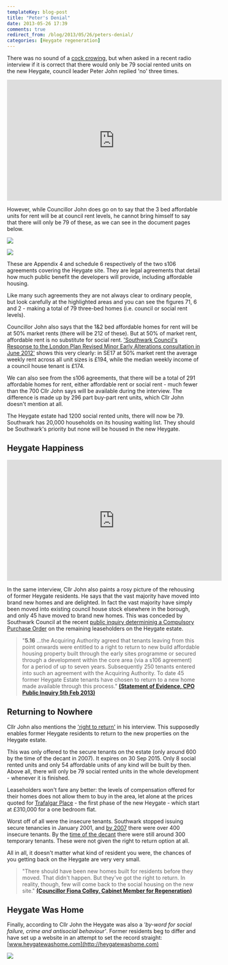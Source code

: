 ```yaml
---
templateKey: blog-post
title: "Peter's Denial"
date: 2013-05-26 17:39
comments: true
redirect_from: /blog/2013/05/26/peters-denial/
categories: [Heygate regeneration]
---
```

There was no sound of a [cock crowing](http://en.wikipedia.org/wiki/Denial_of_Peter), but when asked in a recent radio interview if it is correct that there would only be 79 social rented units on the new Heygate, council leader Peter John replied 'no' three times.

<iframe width="560" height="315" src="http://www.youtube.com/embed/ENIkTjE0XB8" frameborder="0" allowfullscreen></iframe>
  
However, while Councillor John does go on to say that the 3 bed affordable units for rent will be at council rent levels, he cannot bring himself to say that there will only be 79 of these, as we can see in the document pages below. 

![](http://crappistmartin.github.io/images/ahframework2.png)

![](http://crappistmartin.github.io/images/schedule6.png)

These are Appendix 4 and schedule 6 respectively of the two s106 agreements covering the Heygate site. They are legal agreements that detail how much public benefit the developers will provide, including affordable housing.

Like many such agreements they are not always clear to ordinary people, but look carefully at the highlighted areas and you can see the figures 71, 6 and 2 - making a total of 79 three-bed homes (i.e. council or social rent levels). 

Councillor John also says that the 1&2 bed affordable homes for rent will be at 50% market rents (there will be 212 of these). But at 50% of market rent, affordable rent is no substitute for social rent. ['Southwark Council's Response to the London Plan Revised Minor Early Alterations consultation in June 2012'](http://www.london.gov.uk/sites/default/files/eip-ema-15_LB_Southwark_Matter2_Appendix%20A.pdf) shows this very clearly: in SE17 at 50% market rent the average weekly rent across all unit sizes is £194, while the median weekly income of a council house tenant is £174. 

We can also see from the s106 agreements, that there will be a total of 291 affordable homes for rent, either affordable rent or social rent - much fewer than the 700 Cllr John says will be available during the interview. The difference is made up by 296 part buy-part rent units, which Cllr John doesn't mention at all.

The Heygate estate had 1200 social rented units, there will now be 79. Southwark has 20,000 households on its housing waiting list. They should be Southwark's priority but none will be housed in the new Heygate.


## Heygate Happiness

<iframe width="560" height="315" src="http://www.youtube.com/embed/87Yg_SJoPjw" frameborder="0" allowfullscreen></iframe>

In the same interview, Cllr John also paints a rosy picture of the rehousing of former Heygate residents. He says that the vast majority have moved into brand new homes and are delighted. In fact the vast majority have simply been moved into existing council house stock elsewhere in the borough, and only 45 have moved to brand new homes. This was conceded by Southwark Council at the recent [public inquiry determininig a Compulsory Purchase Order](http://heygate.github.io/img/CPOPressRelease.pdf) on the remaining leaseholders on the Heygate estate. 

>"__5.16__ ...the Acquiring Authority agreed that tenants leaving from this point onwards were entitled to a right to return to new build affordable housing property built through the early sites programme or secured through a development within the core area (via a s106 agreement) for a period of up to seven years. Subsequently 250 tenants entered into such an agreement with the Acquiring Authority. To date 45 former Heygate Estate tenants have chosen to return to a new home made available through this process." [__(Statement of Evidence, CPO Public Inquiry 5th Feb 2013)__](http://www.southwark.gov.uk/download/8171/proofs_of_evidence__jon_abbot__final_proof)


## Returning to Nowhere
Cllr John also mentions the ['right to return'](http://betterelephant.github.io/images/righttoreturn.pdf) in his interview. This supposedly enables former Heygate residents to return to the new properties on the Heygate estate.

This was only offered to the secure tenants on the estate (only around 600 by the time of the decant in 2007). It expires on 30 Sep 2015. Only 8 social rented units and only 54 affordable units of any kind will be built by then. Above all, there will only be 79 social rented units in the whole development - whenever it is finished. 

Leaseholders won't fare any better: the levels of compensation offered for their homes does not allow them to buy in the area, let alone at the prices quoted for [Trafalgar Place](http://trafalgarplace.com/) - the first phase of the new Heygate - which start at £310,000 for a one bedroom flat. 

Worst off of all were the insecure tenants. Southwark stopped issuing secure tenancies in January 2001, and [by 2007](http://betterelephant.github.io/images/HeygateActionPlan.pdf) there were over 400 insecure tenants. By the [time of the decant](http://moderngov.southwark.gov.uk/Data/Housing%20Scrutiny%20Committee/20080123/Agenda/December%2011update.pdf) there were still around 300 temporary tenants. These were not given the right to return option at all.

All in all, it doesn't matter what kind of resident you were, the chances of you getting back on the Heygate are very very small.

>"There should have been new homes built for residents before they moved. That didn't happen. But they've got the right to return. In reality, though, few will come back to the social housing on the new site." [__(Councillor Fiona Colley, Cabinet Member for Regeneration)__](http://www.guardian.co.uk/society/2011/mar/04/death-housing-ideal)

## Heygate Was Home
Finally, according to Cllr John the Heygate was also a _'by-word for social failure, crime and antisocial behaviour'_. Former residents beg to differ and have set up a website in an attempt to set the record straight: [www.heygatewashome.com](http://heygatewashome.com)

![](http://crappistmartin.github.io/images/heygatewashome.jpg)
